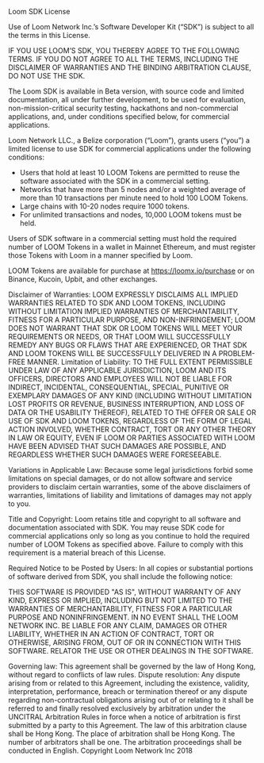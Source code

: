 Loom SDK License

Use of Loom Network Inc.’s Software Developer Kit (“SDK”) is subject to all the terms in this License.

IF YOU USE LOOM’S SDK, YOU THEREBY AGREE TO THE FOLLOWING TERMS.  IF YOU DO NOT AGREE TO ALL THE TERMS, INCLUDING THE DISCLAIMER OF WARRANTIES AND THE BINDING ARBITRATION CLAUSE, DO NOT USE THE SDK.

The Loom SDK is available in Beta version, with source code and limited documentation, all under further development, to be used for evaluation, non-mission-critical security testing, hackathons and non-commercial applications, and, under conditions specified below, for commercial applications.

Loom Network LLC., a Belize corporation (“Loom”), grants users (“you”) a limited license to use SDK for commercial applications under the following conditions:

- Users that hold at least 10 LOOM Tokens are permitted to reuse the software associated with the SDK in a commercial setting. 
- Networks that have more than 5 nodes and/or a weighted average of more than 10 transactions per minute need to hold 100 LOOM Tokens. 
- Large chains with 10-20 nodes require 1000 tokens. 
- For unlimited transactions and nodes, 10,000 LOOM tokens must be held. 

Users of SDK software in a commercial setting must hold the required number of LOOM Tokens in a wallet in Mainnet Ethereum, and must register those Tokens with Loom in a manner specified by Loom. 

LOOM Tokens are available for purchase at https://loomx.io/purchase or on Binance, Kucoin, Upbit, and other exchanges. 

Disclaimer of Warranties:  LOOM EXPRESSLY DISCLAIMS ALL IMPLIED WARRANTIES RELATED TO SDK AND LOOM TOKENS, INCLUDING WITHOUT LIMITATION IMPLIED WARRANTIES OF MERCHANTABILITY, FITNESS FOR A PARTICULAR PURPOSE, AND NON-INFRINGEMENT; LOOM DOES NOT WARRANT THAT SDK OR LOOM TOKENS WILL MEET YOUR REQUIREMENTS OR NEEDS, OR THAT LOOM WILL SUCCESSFULLY REMEDY ANY BUGS OR FLAWS THAT ARE EXPERIENCED, OR THAT SDK AND LOOM TOKENS WILL BE SUCCESSFULLY DELIVERED IN A PROBLEM-FREE MANNER.
Limitation of Liability:  TO THE FULL EXTENT PERMISSIBLE UNDER LAW OF ANY APPLICABLE JURISDICTION, LOOM AND ITS OFFICERS, DIRECTORS AND EMPLOYEES WILL NOT BE LIABLE FOR INDIRECT, INCIDENTAL, CONSEQUENTIAL, SPECIAL, PUNITIVE OR EXEMPLARY DAMAGES OF ANY KIND (INCLUDING WITHOUT LIMITATION LOST PROFITS OR REVENUE, BUSINESS INTERRUPTION, AND LOSS OF DATA OR THE USABILITY THEREOF), RELATED TO THE OFFER OR SALE OR USE OF SDK AND LOOM TOKENS, REGARDLESS OF THE FORM OF LEGAL ACTION INVOLVED, WHETHER CONTRACT, TORT OR ANY OTHER THEORY IN LAW OR EQUITY, EVEN IF LOOM OR PARTIES ASSOCIATED WITH LOOM HAVE BEEN ADVISED THAT SUCH DAMAGES ARE POSSIBLE, AND REGARDLESS WHETHER SUCH DAMAGES WERE FORESEEABLE.


Variations in Applicable Law: Because some legal jurisdictions forbid some limitations on special damages, or do not allow software and service providers to disclaim certain warranties, some of the above disclaimers of warranties, limitations of liability and limitations of damages may not apply to you.


Title and Copyright: Loom retains title and copyright to all software and documentation associated with SDK. You may reuse SDK code for commercial applications only so long as you continue to hold the required number of LOOM Tokens as specified above.  Failure to comply with this requirement is a material breach of this License.

Required Notice to be Posted by Users:  In all copies or substantial portions of software derived from SDK, you shall include the following notice:

THIS SOFTWARE IS PROVIDED "AS IS", WITHOUT WARRANTY OF ANY KIND, EXPRESS OR IMPLIED, INCLUDING BUT NOT LIMITED TO THE WARRANTIES OF MERCHANTABILITY, FITNESS FOR A PARTICULAR PURPOSE AND NONINFRINGEMENT. IN NO EVENT SHALL THE LOOM NETWORK INC.  BE LIABLE FOR ANY CLAIM, DAMAGES OR OTHER LIABILITY, WHETHER IN AN ACTION OF CONTRACT, TORT OR OTHERWISE, ARISING FROM, OUT OF OR IN CONNECTION WITH THIS SOFTWARE. RELATOR THE USE OR OTHER DEALINGS IN THE SOFTWARE.

Governing law: This agreement shall be governed by the law of Hong Kong, without regard to conflicts of law rules.
Dispute resolution: Any dispute arising from or related to this Agreement, including the existence, validity, interpretation, performance, breach or termination thereof or any dispute regarding non-contractual obligations arising out of or relating to it shall be referred to and finally resolved exclusively by arbitration under the UNCITRAL Arbitration Rules in force when a notice of arbitration is first submitted by a party to this Agreement. The law of this arbitration clause shall be Hong Kong. The place of arbitration shall be Hong Kong. The number of arbitrators shall be one. The arbitration proceedings shall be conducted in English.
Copyright Loom Network Inc 2018

